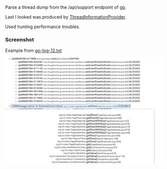 Parse a thread dump from the /api/support endpoint of [go](https://github.com/gocd/gocd).

Last I looked was produced by [ThreadInformationProvider](https://github.com/gocd/gocd/blob/master/server/src/com/thoughtworks/go/server/service/support/ThreadInformationProvider.java).

Used hunting performance troubles.

### Screenshot

Example from [go-log-12.txt](https://raw.githubusercontent.com/binaryfoo/jstack/master/src/test/resources/go-log-12.txt)

![Screenshot](screenshot.png "Example from go-log-12.txt")
